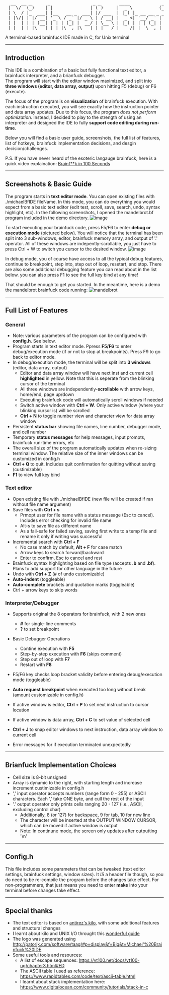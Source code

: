 <pre>
  __  __ _      _                _ _       ____            _        __            _      _____ _____  ______ 
 |  \/  (_)    | |              | ( )     |  _ \          (_)      / _|          | |    |_   _|  __ \|  ____|
 | \  / |_  ___| |__   __ _  ___| |/ ___  | |_) |_ __ __ _ _ _ __ | |_ _   _  ___| | __   | | | |  | | |__   
 | |\/| | |/ __| '_ \ / _` |/ _ \ | / __| |  _ <| '__/ _` | | '_ \|  _| | | |/ __| |/ /   | | | |  | |  __|  
 | |  | | | (__| | | | (_| |  __/ | \__ \ | |_) | | | (_| | | | | | | | |_| | (__|   <   _| |_| |__| | |____ 
 |_|  |_|_|\___|_| |_|\__,_|\___|_| |___/ |____/|_|  \__,_|_|_| |_|_|  \__,_|\___|_|\_\ |_____|_____/|______| (v1.0)
</pre>                                                                                                        
                                                                                                         

A terminal-based brainfuck IDE made in C, for Unix terminal

-----------------------------------------------------------------------------------------------------------------------------------------------------------------------
## Introduction

This IDE is a combination of a basic but fully functional text editor, a brainfuck interpreter, and a brianfuck debugger.\
The program will start with the editor window maximized, and split into **three windows (editor, data array, output)** upon hitting F5 (debug) or F6 (execute). 

The focus of the program is on **visualization** of brainfuck execution. With each instruction executed, you will see exactly how the instruction pointer and data array updates. 
Due to this focus, the program *does not perform optimization*. Instead, I decided to play to the strength of using an interpreter and designed the IDE to fully **support code editing during run-time**. 

Below you will find a basic user guide, screenshots, the full list of features, list of hotkeys, brainfuck implementation decisions, and desgin decision/challenges. 

P.S. If you have never heard of the esoteric langauge brainfuck, here is a quick video explaination: [Brainf**k in 100 Seconds](https://www.youtube.com/watch?v=hdHjjBS4cs8)

-----------------------------------------------------------------------------------------------------------------------------------------------------------
## Screenshots & Basic Guide

The program starts in **text editor mode**. You can open existing files with ./michaelBfIDE fileName. In this mode, you can do everything you would expect from a basic text editor (edit test, scroll, save, search, undo, syntax highlight, etc).
In the following screenshots, I opened the mandelbrot.bf program included in the demo directory. ![image](https://user-images.githubusercontent.com/105987119/194977384-9dec9d04-6cb0-4c83-9174-7e005909da02.png)

To start executing your brainfuck code, press F5/F6 to enter **debug or execution mode** (pictured below). You will notice that the terminal has been split into 3 sub-windows, editor, brainfuck memory array, and output of '.' operator. All of these windows are indepently-scrollable, you just have to press Ctrl + W to switch you cursor to the desired window. 
![image](https://user-images.githubusercontent.com/105987119/194977798-410d1ea5-4ea7-4666-9922-4a8b2af63551.png)

In debug mode, you of course have access to all the typical debug features, continue to breakpoint, step into, step out of loop, resetart, and stop. There are also some additional debugging feature you can read about in the list below. you can also press F1 to see the full key bind at any time!

That should be enough to get you started. In the meantime, here is a demo the mandelbrot brainfuck code running:
![mandelbrot](https://user-images.githubusercontent.com/105987119/194978166-b12b6527-0a15-484c-b13f-31257fa6d3c1.png)

  
-----------------------------------------------------------------------------------------------------------------------------------------------------------------------
## Full List of Features

### General
- Note: various parameters of the program can be configured with **config.h**. See below.
- Program starts in text editor mode. Ppress **F5/F6** to enter debug/execution mode (if or not to stop at breakpoints). Press F9 to go back to editor mode.
- In debug/execution mode, the terminal will be split into **3 windows** (editor, data array, output)
	- Editor and data array window will have next inst and current cell **highlighted** in yellow. Note that this is seperate from the blinking cursor of the terminal
	- All three windows are independently-**scrollable** with arrow keys, home/end, page up/down
	- Executing brainfuck code will automatically scroll windows if needed
	- Switch active window with **Ctrl + W**. Only active window (where your blinking cursor is) will be scrolled
	- **Ctrl + N** to toggle number view and character view for data array window
- Persistent **status bar** showing file names, line number, debugger mode, and cell number
- Temporary **status messages** for help messages, input prompts, brainfuck run-time errors, etc
- The overall size of the program automatically updates when re-sizing terminal window. The relative size of the inner windows can be customized in config.h
- **Ctrl + Q** to quit. Includes quit confirmation for quitting without saving (custimizable)
- **F1** to view full key bind 

### Text editor
- Open existing file with ./michaelBfIDE <fiel name> (new file will be created if ran without file name argument)
- Save files with **Ctrl + s**
	- Prmopt user for file name with a status message (Esc to cancel). Includes error checking for invalid file name
	- Alt-s to save file as different name
	- As a fail-safe for failed saving, saving first write to a temp file and rename it only if writing was successful
- Incremental search with **Ctrl + F**
	- No case match by default, **Alt + F** for case match
	- Arrow keys to search forward/backward
	- Enter to confirm, Esc to cancel and rest
- Brainfuck syntax highlighting based on file type (accepts **.b** and **.bf**). Plans to add support for other language in the future
- Undo with **Ctrl + Z** (# of undo customizable)
- **Auto-indent** (toggleable)
- **Auto-complete** brackets and quotation marks (toggleable)
- Ctrl + arrow keys to skip words

### Interpreter/Debugger
- Supports original the 8 operators for brainfuck, with 2 new ones
	- **\#** for single-line comments
	- **?** to set breakpoint

- Basic Debugger Operations
	- Contine execution with **F5**
	- Step-by-step execution with **F6** (skips comment)
	- Step out of loop with **F7**
	- Restart with **F8**

- F5/F6 key checks loop bracket validity before entering debug/execution mode (toggleable)
- **Auto request breakpoint** when executed too long without break (amount customizable in config.h) 
- If active window is editor, **Ctrl + P** to set next instruction to cursor location
- If active window is data array, **Ctrl + C** to set value of selected cell
- **Ctrl + J** to snap editor windows to next instruction, data array window to current cell
- Error messages for if execution terminated unexpectedly

-----------------------------------------------------------------------------------------------------------------------------------------------------------------------
## Brianfuck Implementation Choices

- Cell size is 8-bit unsigned
- Array is dynamic to the right, with starting length and increase increment custimizable in config.h
- ',' input operator accepts numbers (range form 0 - 255) or ASCII characters. Each ',' take ONE byte, and cull the rest of the input
- '.' output operator only prints cells ranging 20 - 127 (i.e., ASCII, excluding control char)
	- Additionally, 8 (or 127) for backspace, 9 for tab, 10 for new line
	- The character will be inserted at the OUTPUT WINDOW CURSOR, which can be moved if active window is output
	- Note: In continune mode, the screen only updates after outputting '\n'

-----------------------------------------------------------------------------------------------------------------------------------------------------------
## Config.h

This file includes some parameters that can be tweaked (text editor settings, brainfuck settings, window sizes).
It *IS* a header file though, so you do need to be re-compile the program before the changes take effect.
For non-programmers, that just means you need to enter **make** into your terminal before changes take effect.
 
-----------------------------------------------------------------------------------------------------------------------------------------------------------------------
## Special thanks

- The text editor is based on [antirez's kilo](http://antirez.com/news/108), with some additional features and structural changes
- I learnt about kilo and UNIX I/O throught this [wonderful guide](https://viewsourcecode.org/snaptoken/kilo/index.html)
- The logo was generated using http://patorjk.com/software/taag/#p=display&f=Big&t=Michael'%20Brainfuck%20IDE
- Some useful tools and resources:
    - A list of escape sequences: https://vt100.net/docs/vt100-ug/chapter3.html#ED
    - The ASCII table I used as reference: https://www.rapidtables.com/code/text/ascii-table.html
    - I learnt about stack implementation here: https://www.digitalocean.com/community/tutorials/stack-in-c
   
